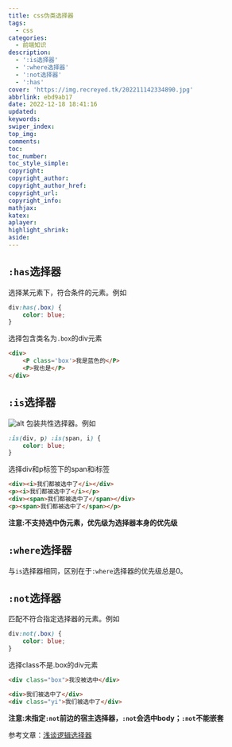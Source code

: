 ```yaml
---
title: css伪类选择器
tags:
  - css
categories:
  - 前端知识
description:
  - ':is选择器'
  - ':where选择器'
  - ':not选择器'
  - ':has'
cover: 'https://img.recreyed.tk/202211142334890.jpg'
abbrlink: ebd9ab17
date: 2022-12-18 18:41:16
updated:
keywords:
swiper_index:
top_img:
comments:
toc:
toc_number:
toc_style_simple:
copyright:
copyright_author:
copyright_author_href:
copyright_url:
copyright_info:
mathjax:
katex:
aplayer:
highlight_shrink:
aside:
---
```

## `:has`选择器
选择某元素下，符合条件的元素。例如
```css
div:has(.box) {
    color: blue;
}
```
选择包含类名为`.box`的div元素
```html
<div>
    <P class='box'>我是蓝色的</P>
    <P>我也是</P>
</div>
```
## `:is`选择器
![alt](https://p3-juejin.byteimg.com/tos-cn-i-k3u1fbpfcp/7d65f4a032f24920b8fc149fb8e91359~tplv-k3u1fbpfcp-zoom-1.image)
包装共性选择器。例如
```css
:is(div, p) :is(span, i) {
    color: blue;
}
```
选择div和p标签下的span和i标签
```html
<div><i>我们都被选中了</i></div>
<p><i>我们都被选中了</i></p>
<div><span>我们都被选中了</span></div>
<p><span>我们都被选中了</span></p>
```
**注意:不支持选中伪元素，优先级为选择器本身的优先级**
## `:where`选择器
与`is`选择器相同，区别在于`:where`选择器的优先级总是0。
## `:not`选择器
匹配不符合指定选择器的元素。例如
```css
div:not(.box) {
    color: blue;
}
```
选择class不是.box的div元素
```html
<div class="box">我没被选中</div>

<div>我们被选中了</div>
<div class="yi">我们被选中了</div>
```
**注意:未指定`:not`前边的宿主选择器，`:not`会选中body；`:not`不能嵌套**


参考文章：[浅谈逻辑选择器](https://www.cnblogs.com/coco1s/p/16283836.html)